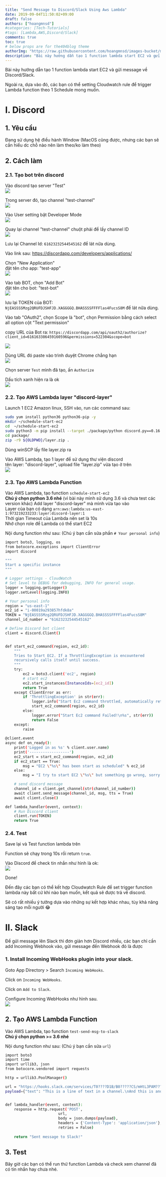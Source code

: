 ```yaml
---
title: "Send Message to Discord/Slack Using Aws Lambda"
date: 2019-09-04T11:50:02+09:00
draft: false
authors: ["hoangmnsd"]
#categories: [Tech-Tutorials]
#tags: [Lambda,AWS,Discord/Slack]
comments: true
toc: true
# below props are for the404blog theme
authorImg: "https://raw.githubusercontent.com/hoangmnsd/images-bucket/master/static/images/hoangmsnd-avatar001.jpg"
description: "Bài này hướng dẫn tạo 1 function lambda start EC2 và gửi message về Discord/Slack."
---
```


Bài này hướng dẫn tạo 1 function lambda start EC2 và gửi message về Discord/Slack.  

Ngoài ra, dựa vào đó, các bạn có thể setting Cloudwatch rule để trigger Lambda function theo 1 Schedule mong muốn.  

# I. Discord

## 1. Yêu cầu
Đang sử dụng hệ điều hành Window (MacOS cũng được, nhưng các bạn sẽ cần hiểu dc chỗ nào nên làm theo/ko làm theo)

## 2. Cách làm

### 2.1. Tạo bot trên discord
Vào discord tạo server "Test"  
![](https://raw.githubusercontent.com/hoangmnsd/images-bucket/master/static/images/discord-create-server.jpg)

Trong server đó, tạo channel "test-channel"  
![](https://raw.githubusercontent.com/hoangmnsd/images-bucket/master/static/images/discord-create-channel.jpg)

Vào User setting bật Developer Mode  
![](https://raw.githubusercontent.com/hoangmnsd/images-bucket/master/static/images/discord-dev-mode.jpg)

Quay lại channel "test-channel" chuột phải để lấy channel ID  
![](https://raw.githubusercontent.com/hoangmnsd/images-bucket/master/static/images/discord-copy-channel-id.jpg)

Lưu lại Channel Id: `61623232544545162` để lát nữa dùng.

Vào link sau: https://discordapp.com/developers/applications/

Chọn "New Application"  
đặt tên cho app: "test-app"  
![](https://raw.githubusercontent.com/hoangmnsd/images-bucket/master/static/images/discord-create-app.jpg)

Vào tab BOT, chọn "Add Bot"    
đặt tên cho bot: "test-bot"  
![](https://raw.githubusercontent.com/hoangmnsd/images-bucket/master/static/images/discord-add-bot.jpg)

lưu lại TOKEN của BOT: `NjEASSSSMzg2QRUFDJSHFJD.XAGGGGQ.BHASSSSFFFFlas4FucsS8M` để lát nữa dùng.

Vào tab "OAuth2", chọn Scope là "bot", chọn Permission bằng cách select all option cột "Text permission"  

copy URL của Bot ra: `https://discordapp.com/api/oauth2/authorize?client_id=616163386459160596&permissions=522304&scope=bot`

![](https://raw.githubusercontent.com/hoangmnsd/images-bucket/master/static/images/discord-bot-oauth2.jpg)

Dùng URL đó paste vào trình duyệt Chrome chẳng hạn  
![](https://raw.githubusercontent.com/hoangmnsd/images-bucket/master/static/images/discord-bot-auth.jpg)

Chọn server `Test` mình đã tạo, ấn `Authorize`  

Dấu tích xanh hiện ra là ok  
![](https://raw.githubusercontent.com/hoangmnsd/images-bucket/master/static/images/discord-bot-auth-success.jpg)

### 2.2. Tạo AWS Lambda layer "discord-layer"
Launch 1 EC2 Amazon linux, SSH vào, run các command sau:
```sh
sudo yum install python36 python36-pip -y
mkdir ~/schedule-start-ec2
cd  ~/schedule-start-ec2
sudo python3 -m pip install --target ./package/python discord.py==0.16.12
cd package/
zip -r9 ${OLDPWD}/layer.zip .
```
Dùng winSCP lấy file layer.zip ra   

Vào AWS Lambda, tạo 1 layer để sử dụng thư viện discord  
tên layer: "discord-layer", upload file "layer.zip" vừa tạo ở trên  
![](https://raw.githubusercontent.com/hoangmnsd/images-bucket/master/static/images/discord-create-lambda-layer.jpg)

### 2.3. Tạo AWS Lambda Function
Vào AWS Lambda, tạo function `schedule-start-ec2`  
**Chú ý chọn python 3.6 nhé** (vì bài này mình sử dụng 3.6 và chưa test các version khác) 
Add layer "discord-layer" mà mình vừa tạo vào  
Layer của bạn có dạng `arn:aws:lambda:us-east-1:973219233233:layer:discord-layer:1`  
Thời gian Timeout của Lambda nên set là 10s  
Nhớ chọn role để Lambda có thể start EC2  

Nội dung function như sau: (Chú ý bạn cần sửa phần `# Your personal info`)

```sh
import boto3, logging, os
from botocore.exceptions import ClientError
import discord

"""
Start a specific instance
"""

# Logger settings - CloudWatch
# Set level to DEBUG for debugging, INFO for general usage.
logger = logging.getLogger()
logger.setLevel(logging.INFO)

# Your personal info
region = "us-east-1"
ec2_id = "i-00019a293857hfdk8a"
TOKEN = "NjEASSSSMzg2QRUFDJSHFJD.XAGGGGQ.BHASSSSFFFFlas4FucsS8M"
channel_id_number = "61623232544545162"

# Define Discord bot client
client = discord.Client()


def start_ec2_command(region, ec2_id):
    """
    Tries to Start EC2. If a ThrottlingException is encountered
    recursively calls itself until success.
    """
    try:
        ec2 = boto3.client('ec2', region)
        # start ec2
        ec2.start_instances(InstanceIds=[ec2_id])
        return True
    except ClientError as err:
        if 'ThrottlingException' in str(err):
            logger.info("Start Ec2 command throttled, automatically retrying...")
            start_ec2_command(region, ec2_id)
        else:
            logger.error("Start Ec2 command Failed!\n%s", str(err))
            return False
    except:
        raise
    
@client.event
async def on_ready():
    print('Logged in as %s' % client.user.name)
    print('------------------')
    ec2_start = start_ec2_command(region, ec2_id)
    if ec2_start == True:
        msg = "EC2 \"%s\" has been start as scheduled" % ec2_id
    else:
        msg = "I try to start EC2 \"%s\" but something go wrong, sorry :( " % ec2_id

    # send discord message
    channel_id = client.get_channel(str(channel_id_number))
    await client.send_message(channel_id, msg, tts = True)
    await client.close()

def lambda_handler(event, context):
    # Run Discord client  
    client.run(TOKEN)
    return True
```
### 2.4. Test
Save lại và Test function lambda trên

Function sẽ chạy trong 10s rồi return `true`.   

Vào Discord để check tin nhắn như hình là ok:  
![](https://raw.githubusercontent.com/hoangmnsd/images-bucket/master/static/images/discord-chat-result.jpg)

Done!  

Đến đây các bạn có thể kết hợp Cloudwatch Rule để set trigger function lambda này bất cứ khi nào bạn muốn,
kết quả sẽ được trả về discord.  

Sẽ có rất nhiều ý tưởng dựa vào những sự kết hợp khác nhau, tùy khả năng sáng tạo mỗi người 😂


# II. Slack

Để gửi message lên Slack thì đơn giản hơn Discord nhiều, các bạn chỉ cần add Incoming Webhook vào, gửi message đến Webhook đó là được

### 1. Install Incoming WebHooks plugin into your slack.
Goto App Directory > Search `Incoming WebHooks`.

Click on `Incoming WebHooks`.

Click on `Add to Slack`.

Configure Incoming WebHooks như hình sau.  
![](https://raw.githubusercontent.com/hoangmnsd/images-bucket/master/static/images/config-slack-webhook.jpg)


## 2. Tạo AWS Lambda Function
Vào AWS Lambda, tạo function `test-send-msg-to-slack`  
**Chú ý chọn python >= 3.6 nhé**  

Nội dung function như sau: (Chú ý bạn cần sửa `url`)

```sh
import boto3
import time
import urllib3, json
from botocore.vendored import requests

http = urllib3.PoolManager()

url = "https://hooks.slack.com/services/T0????D1B/B0?????CS/mHtL3PAM????????LTi"
payload={"text": "This is a line of text in a channel.\nAnd this is another line of text."}


def lambda_handler(event, context):
    response = http.request('POST',
                        url,
                        body = json.dumps(payload),
                        headers = {'Content-Type': 'application/json'},
                        retries = False)
    
    return "Sent message to Slack!"
```

## 3. Test
Bây giờ các bạn có thể run thử function Lambda và check xem channel đã có tin nhắn hay chưa nhé.